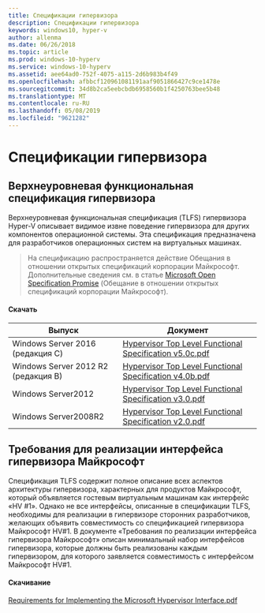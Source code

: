 ```yaml
---
title: Спецификации гипервизора
description: Спецификации гипервизора
keywords: windows10, hyper-v
author: allenma
ms.date: 06/26/2018
ms.topic: article
ms.prod: windows-10-hyperv
ms.service: windows-10-hyperv
ms.assetid: aee64ad0-752f-4075-a115-2d6b983b4f49
ms.openlocfilehash: afbbcf120961081191aaf9051866427c9ce1478e
ms.sourcegitcommit: 34d8b2ca5eebcbdb6958560b1f4250763bee5b48
ms.translationtype: MT
ms.contentlocale: ru-RU
ms.lasthandoff: 05/08/2019
ms.locfileid: "9621282"
---
```

# <a name="hypervisor-specifications"></a>Спецификации гипервизора

## <a name="hypervisor-top-level-functional-specification"></a>Верхнеуровневая функциональная спецификация гипервизора

Верхнеуровневая функциональная спецификация (TLFS) гипервизора Hyper-V описывает видимое извне поведение гипервизора для других компонентов операционной системы. Эта спецификация предназначена для разработчиков операционных систем на виртуальных машинах.
  
> На спецификацию распространяется действие Обещания в отношении открытых спецификаций корпорации Майкрософт.  Дополнительные сведения см. в статье [Microsoft Open Specification Promise](https://docs.microsoft.com/openspecs/dev_center/ms-devcentlp/51a0d3ff-9f77-464c-b83f-2de08ed28134) (Обещание в отношении открытых спецификаций корпорации Майкрософт).  

#### <a name="download"></a>Скачать
Выпуск | Документ
--- | ---
Windows Server 2016 (редакция С) | [Hypervisor Top Level Functional Specification v5.0c.pdf](https://github.com/MicrosoftDocs/Virtualization-Documentation/raw/live/tlfs/Hypervisor%20Top%20Level%20Functional%20Specification%20v5.0C.pdf)
Windows Server 2012 R2 (редакция B) | [Hypervisor Top Level Functional Specification v4.0b.pdf](https://github.com/Microsoft/Virtualization-Documentation/raw/master/tlfs/Hypervisor%20Top%20Level%20Functional%20Specification%20v4.0b.pdf)
Windows Server2012 | [Hypervisor Top Level Functional Specification v3.0.pdf](https://github.com/Microsoft/Virtualization-Documentation/raw/master/tlfs/Hypervisor%20Top%20Level%20Functional%20Specification%20v3.0.pdf)
Windows Server2008R2 | [Hypervisor Top Level Functional Specification v2.0.pdf](https://github.com/Microsoft/Virtualization-Documentation/raw/master/tlfs/Hypervisor%20Top%20Level%20Functional%20Specification%20v2.0.pdf)

## <a name="requirements-for-implementing-the-microsoft-hypervisor-interface"></a>Требования для реализации интерфейса гипервизора Майкрософт

Спецификация TLFS содержит полное описание всех аспектов архитектуры гипервизора, характерных для продуктов Майкрософт, который объявляется гостевым виртуальным машинам как интерфейс «HV #1».  Однако не все интерфейсы, описанные в спецификации TLFS, необходимы для реализации в гипервизоре сторонних разработчиков, желающих объявить совместимость со спецификацией гипервизора Майкрософт HV#1. В документе «Требования по реализации интерфейса гипервизора Майкрософт» описан минимальный набор интерфейсов гипервизора, которые должны быть реализованы каждым гипервизором, для которого заявляется совместимость с интерфейсом Майкрософт HV#1.

#### <a name="download"></a>Скачивание

[Requirements for Implementing the Microsoft Hypervisor Interface.pdf](https://github.com/Microsoft/Virtualization-Documentation/raw/master/tlfs/Requirements%20for%20Implementing%20the%20Microsoft%20Hypervisor%20Interface.pdf)
